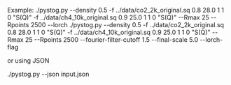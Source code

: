 Example:
./pystog.py --density 0.5 -f ../data/co2_2k_original.sq 0.8 28.0 1 1 0 "S(Q)" -f ../data/ch4_10k_original.sq 0.9 25.0 1 1 0 "S(Q)" --Rmax 25 --Rpoints 2500 --lorch
./pystog.py --density 0.5 -f ../data/co2_2k_original.sq 0.8 28.0 1 1 0 "S(Q)" -f ../data/ch4_10k_original.sq 0.9 25.0 1 1 0 "S(Q)" --Rmax 25 --Rpoints 2500 --fourier-filter-cutoff 1.5 --final-scale 5.0 --lorch-flag

or using JSON

./pystog.py --json input.json
